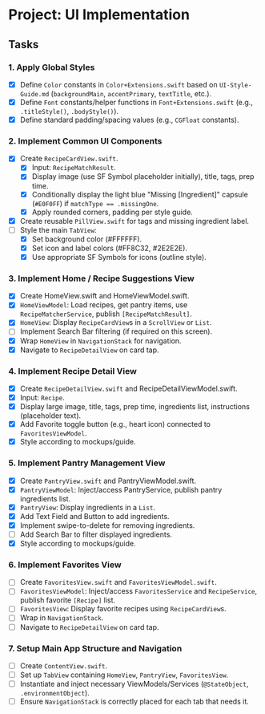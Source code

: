 # Project: UI Implementation

## Tasks

### 1. Apply Global Styles
- [x] Define `Color` constants in `Color+Extensions.swift` based on `UI-Style-Guide.md` (`backgroundMain`, `accentPrimary`, `textTitle`, etc.).
- [x] Define `Font` constants/helper functions in `Font+Extensions.swift` (e.g., `.titleStyle()`, `.bodyStyle()`).
- [x] Define standard padding/spacing values (e.g., `CGFloat` constants).

### 2. Implement Common UI Components
- [x] Create `RecipeCardView.swift`.
  - [x] Input: `RecipeMatchResult`.
  - [x] Display image (use SF Symbol placeholder initially), title, tags, prep time.
  - [x] Conditionally display the light blue "Missing [Ingredient]" capsule (`#E0F0FF`) if `matchType == .missingOne`.
  - [x] Apply rounded corners, padding per style guide.
- [x] Create reusable `PillView.swift` for tags and missing ingredient label.
- [ ] Style the main `TabView`:
    - [x] Set background color (#FFFFFF).
    - [x] Set icon and label colors (#FF8C32, #2E2E2E).
    - [x] Use appropriate SF Symbols for icons (outline style).

### 3. Implement Home / Recipe Suggestions View
- [x] Create HomeView.swift and HomeViewModel.swift.
- [x] `HomeViewModel`: Load recipes, get pantry items, use `RecipeMatcherService`, publish `[RecipeMatchResult]`.
- [x] `HomeView`: Display `RecipeCardView`s in a `ScrollView` or `List`.
- [ ] Implement Search Bar filtering (if required on this screen).
- [x] Wrap `HomeView` in `NavigationStack` for navigation.
- [x] Navigate to `RecipeDetailView` on card tap.

### 4. Implement Recipe Detail View
- [x] Create `RecipeDetailView.swift` and RecipeDetailViewModel.swift.
- [x] Input: `Recipe`.
- [x] Display large image, title, tags, prep time, ingredients list, instructions (placeholder text).
- [x] Add Favorite toggle button (e.g., heart icon) connected to `FavoritesViewModel`.
- [x] Style according to mockups/guide.

### 5. Implement Pantry Management View
- [x] Create `PantryView.swift` and PantryViewModel.swift.
- [x] `PantryViewModel`: Inject/access PantryService, publish pantry ingredients list.
- [x] `PantryView`: Display ingredients in a `List`.
- [x] Add Text Field and Button to add ingredients.
- [x] Implement swipe-to-delete for removing ingredients.
- [ ] Add Search Bar to filter displayed ingredients.
- [x] Style according to mockups/guide.

### 6. Implement Favorites View
- [ ] Create `FavoritesView.swift` and `FavoritesViewModel.swift`.
- [ ] `FavoritesViewModel`: Inject/access `FavoritesService` and `RecipeService`, publish favorite `[Recipe]` list.
- [ ] `FavoritesView`: Display favorite recipes using `RecipeCardView`s.
- [ ] Wrap in `NavigationStack`.
- [ ] Navigate to `RecipeDetailView` on card tap.

### 7. Setup Main App Structure and Navigation
- [ ] Create `ContentView.swift`.
- [ ] Set up `TabView` containing `HomeView`, `PantryView`, `FavoritesView`.
- [ ] Instantiate and inject necessary ViewModels/Services (`@StateObject`, `.environmentObject`).
- [ ] Ensure `NavigationStack` is correctly placed for each tab that needs it. 
